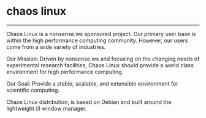 # chaos linux
-------------
Chaos Linux is a nonsense.ws sponsored project. Our primary user base is within the high performance computing community. However, our users come from a wide variety of industries.

Our Mission: Driven by nonsense.ws and focusing on the changing needs of experimental research facilities, Chaos Linux should provide a world class environment for high performance computing.

Our Goal: Provide a stable, scalable, and extensible environment for scientific computing.

Chaos Linux distribution, is based on Debian and built around the lightweight i3 window manager.